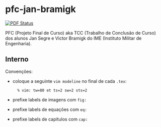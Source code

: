 pfc-jan-bramigk
===============

[![PDF Status][badge]][pdf]

PFC (Projeto Final de Curso) aka TCC (Trabalho de Conclusão de Curso) dos
alunos Jan Segre e Victor Bramigk do IME (Instituto Militar de Engenharia).

Interno
-------

Convenções:

- coloque a seguinte `vim modeline` no final de cada `.tex`:

        % vim: tw=80 et ts=2 sw=2 sts=2
- prefixe labels de imagens com `fig:`
- prefixe labels de equações com `eq:`
- prefixe labels de capítulos com `cap:`


[badge]: https://www.sharelatex.com/github/repos/roboime/pfc-jan-bramigk/builds/latest/badge.svg
[pdf]: https://www.sharelatex.com/github/repos/roboime/pfc-jan-bramigk/builds/latest/output.pdf
